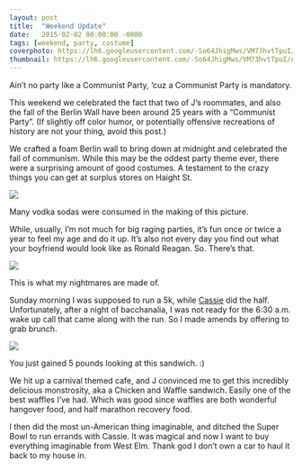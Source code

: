 ```yaml
---
layout: post
title:  "Weekend Update"
date:   2015-02-02 00:00:00 -0800
tags: [weekend, party, costume]
coverphoto: https://lh6.googleusercontent.com/-So64JhigMws/VM73hvtTpuI/AAAAAAAAVHc/trHNvYGIu7c/w794-h500-p-k-no/IMG_6518-SMILE.jpg
thumbnail: https://lh6.googleusercontent.com/-So64JhigMws/VM73hvtTpuI/AAAAAAAAVHc/trHNvYGIu7c/w200-h200-p-k-no/IMG_6518-SMILE.jpg
---
```


Ain’t no party like a Communist Party, ‘cuz a Communist Party is mandatory.

This weekend we celebrated the fact that two of J’s roommates, and also the fall of the Berlin Wall have been around 25 years with a “Communist Party”. (If slightly off color humor, or potentially offensive recreations of history are not your thing, avoid this post.)

We crafted a foam Berlin wall to bring down at midnight and celebrated the fall of communism. While this may be the oddest party theme ever, there were a surprising amount of good costumes. A testament to the crazy things you can get at surplus stores on Haight St.

![](https://lh3.googleusercontent.com/EMntbgaUErXxhbjhTii_ks-OXC0Ptfs8o-_niZ7-EVFU=w484-h716-no)<div class=caption>Many vodka sodas were consumed in the making of this picture.</div>

While, usually, I’m not much for big raging parties, it’s fun once or twice a year to feel my age and do it up. It’s also not every day you find out what your boyfriend would look like as Ronald Reagan. So. There’s that.

![](https://lh3.googleusercontent.com/rD0idEnJjKLqfxWg7PT-2LC9Zzku290LgwwxiOtzoGvB=w682-h716-no)<div class=caption>This is what my nightmares are made of.</div>

Sunday morning I was supposed to run a 5k, while [Cassie](//www.almostgettingittogether.com) did the half. Unfortunately, after a night of bacchanalia, I was not ready for the 6:30 a.m. wake up call that came along with the run. So I made amends by offering to grab brunch.

![](https://lh4.googleusercontent.com/pZC6ifW458ujpOKdbh88FE2VgZaj7l_YhcEpQ-FuzUg-=w1041-h607-no)<div class=caption>You just gained 5 pounds looking at this sandwich. :)</div>

We hit up a carnival themed cafe, and J convinced me to get this incredibly delicious monstrosity, aka a Chicken and Waffle sandwich. Easily one of the best waffles I’ve had. Which was good since waffles are both wonderful hangover food, and half marathon recovery food.

I then did the most un-American thing imaginable, and ditched the Super Bowl to run errands with Cassie. It was magical and now I want to buy everything imaginable from West Elm. Thank god I don’t own a car to haul it back to my house in.
